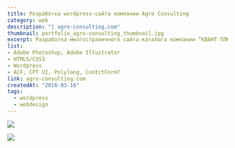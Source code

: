 ```yaml
---
title: Розработка wordpress-сайта компании Agro Consulting
category: web
description: "| agro-consulting.com"
thumbnail: portfolio_agro-consulting_thumbnail.jpg
excerpt: Разработка многостраничного сайта-каталога компании “КВАНТ ПЛЮС”. Реализованы адаптивность, многоязычность, поиск по сайту, интерактивная карта, форма обратнойсвязи, кастомные типы поля, кастомные типы записи
list:
- Adobe Photoshop, Adobe Illustrator
- HTML5/CSS3
- Wordpress
- ACF, CPT UI, Polylang, ContctForm7
link: agro-consulting.com
createdAt: "2016-03-16"
tags: 
  - wordpress
  - webdesign
---
```


![](/portfolio/portfolio_agro-consulting_img_001.jpg)

![](/portfolio/portfolio_agro-consulting_img_002.jpg)